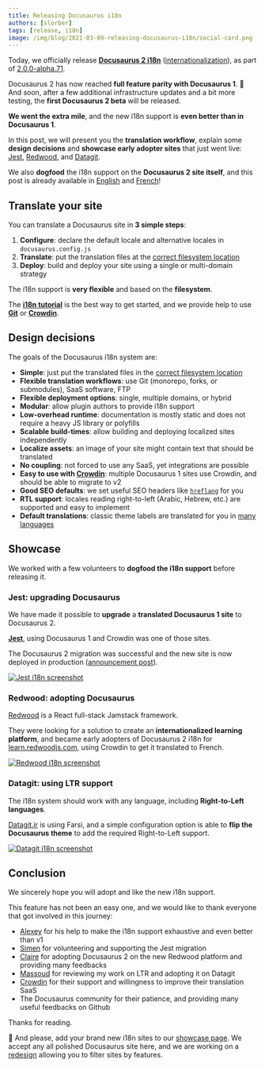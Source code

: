 ```yaml
---
title: Releasing Docusaurus i18n
authors: [slorber]
tags: [release, i18n]
image: /img/blog/2021-03-09-releasing-docusaurus-i18n/social-card.png
---
```


Today, we officially release **[Docusaurus 2 i18n](https://docusaurus.io/docs/i18n/introduction)** ([internationalization](https://en.wikipedia.org/wiki/Internationalization_and_localization)), as part of [2.0.0-alpha.71](https://github.com/facebook/docusaurus/releases/tag/v2.0.0-alpha.71).

Docusaurus 2 has now reached **full feature parity with Docusaurus 1**. 🎉 And soon, after a few additional infrastructure updates and a bit more testing, the **first Docusaurus 2 beta** will be released.

**We went the extra mile**, and the new i18n support is **even better than in Docusaurus 1**.

In this post, we will present you the **translation workflow**, explain some **design decisions** and **showcase early adopter sites** that just went live: [Jest](https://jestjs.io/), [Redwood](https://learn.redwoodjs.com/), and [Datagit](https://datagit.ir/).

We also **dogfood** the i18n support on the **Docusaurus 2 site itself**, and this post is already available in [English](https://docusaurus.io/blog/2021/03/09/releasing-docusaurus-i18n) and [French](https://docusaurus.io/fr/blog/2021/03/09/releasing-docusaurus-i18n)!

<!--truncate-->

## Translate your site

You can translate a Docusaurus site in **3 simple steps**:

1. **Configure**: declare the default locale and alternative locales in `docusaurus.config.js`
1. **Translate**: put the translation files at the [correct filesystem location](https://docusaurus.io/docs/next/i18n/introduction#translation-files-location)
1. **Deploy**: build and deploy your site using a single or multi-domain strategy

The i18n support is **very flexible** and based on the **filesystem**.

The **[i18n tutorial](https://docusaurus.io/docs/i18n/tutorial)** is the best way to get started, and we provide help to use **[Git](https://docusaurus.io/docs/i18n/git)** or **[Crowdin](https://docusaurus.io/docs/i18n/crowdin)**.

## Design decisions

The goals of the Docusaurus i18n system are:

- **Simple**: just put the translated files in the [correct filesystem location](https://docusaurus.io/docs/next/i18n/introduction#translation-files-location)
- **Flexible translation workflows**: use Git (monorepo, forks, or submodules), SaaS software, FTP
- **Flexible deployment options**: single, multiple domains, or hybrid
- **Modular**: allow plugin authors to provide i18n support
- **Low-overhead runtime**: documentation is mostly static and does not require a heavy JS library or polyfills
- **Scalable build-times**: allow building and deploying localized sites independently
- **Localize assets**: an image of your site might contain text that should be translated
- **No coupling**: not forced to use any SaaS, yet integrations are possible
- **Easy to use with [Crowdin](https://crowdin.com/)**: multiple Docusaurus 1 sites use Crowdin, and should be able to migrate to v2
- **Good SEO defaults**: we set useful SEO headers like [`hreflang`](https://developers.google.com/search/docs/advanced/crawling/localized-versions) for you
- **RTL support**: locales reading right-to-left (Arabic, Hebrew, etc.) are supported and easy to implement
- **Default translations**: classic theme labels are translated for you in [many languages](https://github.com/facebook/docusaurus/tree/main/packages/docusaurus-theme-translations/locales)

## Showcase

We worked with a few volunteers to **dogfood the i18n support** before releasing it.

### Jest: upgrading Docusaurus

We have made it possible to **upgrade** a **translated Docusaurus 1 site** to Docusaurus 2.

**[Jest](https://jestjs.io)**, using Docusaurus 1 and Crowdin was one of those sites.

The Docusaurus 2 migration was successful and the new site is now deployed in production ([announcement post](https://jestjs.io/blog/2021/03/09/jest-website-upgrade)).

[![Jest i18n screenshot](/img/blog/2021-03-09-releasing-docusaurus-i18n/jest.png)](https://jestjs.io)

### Redwood: adopting Docusaurus

[Redwood](https://redwoodjs.com/) is a React full-stack Jamstack framework.

They were looking for a solution to create an **internationalized learning platform**, and became early adopters of Docusaurus 2 i18n for [learn.redwoodjs.com](https://learn.redwoodjs.com/), using Crowdin to get it translated to French.

[![Redwood i18n screenshot](/img/blog/2021-03-09-releasing-docusaurus-i18n/redwood.png)](https://learn.redwoodjs.com/)

### Datagit: using LTR support

The i18n system should work with any language, including **Right-to-Left languages**.

[Datagit.ir](https://datagit.ir/) is using Farsi, and a simple configuration option is able to **flip the Docusaurus theme** to add the required Right-to-Left support.

[![Datagit i18n screenshot](/img/blog/2021-03-09-releasing-docusaurus-i18n/datagit.png)](https://datagit.ir/)

## Conclusion

We sincerely hope you will adopt and like the new i18n support.

This feature has not been an easy one, and we would like to thank everyone that got involved in this journey:

- [Alexey](https://github.com/lex111) for his help to make the i18n support exhaustive and even better than v1
- [Simen](https://github.com/SimenB) for volunteering and supporting the Jest migration
- [Claire](https://github.com/clairefro) for adopting Docusaurus 2 on the new Redwood platform and providing many feedbacks
- [Massoud](https://github.com/massoudmaboudi) for reviewing my work on LTR and adopting it on Datagit
- [Crowdin](https://crowdin.com/) for their support and willingness to improve their translation SaaS
- The Docusaurus community for their patience, and providing many useful feedbacks on Github

Thanks for reading.

🙏 And please, add your brand new i18n sites to our [showcase page](https://docusaurus.io/showcase). We accept any all polished Docusaurus site here, and we are working on a [redesign](https://github.com/facebook/docusaurus/issues/4238) allowing you to filter sites by features.
